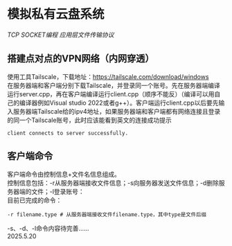 # 模拟私有云盘系统  
*TCP* *SOCKET编程* *应用层文件传输协议*  
## 搭建点对点的VPN网络（内网穿透）  
使用工具Tailscale，下载地址：https://tailscale.com/download/windows  
在服务器端和客户端分别下载Tailscale，并登录同一个账号。先在服务器端编译运行server.cpp，再在客户端编译运行client.cpp（顺序不能反）（编译可以用自己的编译器例如Visual studio 2022或者g++）。客户端运行client.cpp以后要先输入服务器端Tailscale给的ipv4地址，如果服务器端和客户端都有网络连接且登录的同一个Tailscale账号，此时应该能看到英文的连接成功提示  
```
client connects to server successfully.
```
## 客户端命令  
客户端命令由控制信息+文件名信息组成。  
控制信息包括：-r从服务器端接收文件信息；-s向服务器发送文件信息；-d删除服务器端的文件；-l登录账号：  
目前已完成的命令：  
```
-r filename.type # 从服务器端接收文件filename.type，其中type是文件后缀
```
-s、-d、-l命令内容待完善……  
2025.5.20  
